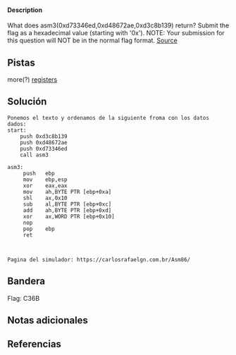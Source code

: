 
 
#### Description

What does asm3(0xd73346ed,0xd48672ae,0xd3c8b139) return? Submit the flag as a hexadecimal value (starting with '0x'). NOTE: Your submission for this question will NOT be in the normal flag format. [Source](https://jupiter.challenges.picoctf.org/static/17c5620fcffa388fe518d31cb4dd99a0/test.S)

## Pistas
more(?) [registers](https://wiki.skullsecurity.org/index.php?title=Registers)


## Solución

``` 
Ponemos el texto y ordenamos de la siguiente froma con los datos dados:
start:
    push 0xd3c8b139
    push 0xd48672ae
    push 0xd73346ed
    call asm3

asm3:
	 push   ebp
	 mov    ebp,esp
	 xor    eax,eax
	 mov    ah,BYTE PTR [ebp+0xa]
	 shl    ax,0x10
	 sub    al,BYTE PTR [ebp+0xc]
	 add    ah,BYTE PTR [ebp+0xd]
	 xor    ax,WORD PTR [ebp+0x10]
	 nop
	 pop    ebp
	 ret    



Pagina del simulador: https://carlosrafaelgn.com.br/Asm86/
```

## Bandera
Flag: C36B

## Notas adicionales


## Referencias
